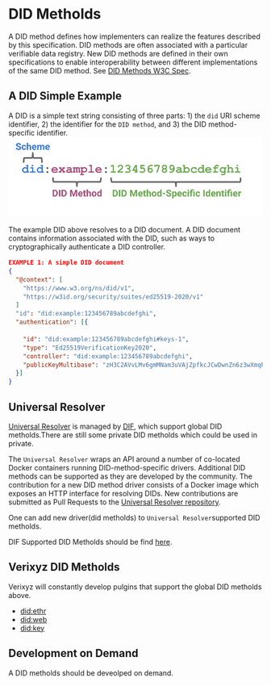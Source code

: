 # DID Metholds
A DID method defines how implementers can realize the features described by this specification. DID methods are often associated with a particular verifiable data registry. New DID methods are defined in their own specifications to enable interoperability between different implementations of the same DID method. See [DID Methods W3C Spec](https://www.w3.org/TR/did-core/#methods).


## A DID Simple Example
A DID is a simple text string consisting of three parts: 1) the `did` URI scheme identifier, 2) the identifier for the `DID method`, and 3) the DID method-specific identifier.
![did](./parts-of-a-did.svg)

The example DID above resolves to a DID document. A DID document contains information associated with the DID, such as ways to cryptographically authenticate a DID controller.
```json
EXAMPLE 1: A simple DID document
{
  "@context": [
    "https://www.w3.org/ns/did/v1",
    "https://w3id.org/security/suites/ed25519-2020/v1"
  ]
  "id": "did:example:123456789abcdefghi",
  "authentication": [{
    
    "id": "did:example:123456789abcdefghi#keys-1",
    "type": "Ed25519VerificationKey2020",
    "controller": "did:example:123456789abcdefghi",
    "publicKeyMultibase": "zH3C2AVvLMv6gmMNam3uVAjZpfkcJCwDwnZn6z3wXmqPV"
  }]
}
```

## Universal Resolver
[Universal Resolver](https://dev.uniresolver.io/) is managed by [DIF](https://identity.foundation/), which support global DID metholds.There are still some private DID metholds which could be used in private.

The `Universal Resolver` wraps an API around a number of co-located Docker containers running DID-method-specific drivers. Additional DID methods can be supported as they are developed by the community. The contribution for a new DID method driver consists of a Docker image which exposes an HTTP interface for resolving DIDs. New contributions are submitted as Pull Requests to the [Universal Resolver repository](https://github.com/decentralized-identity/universal-resolver.git).

One can add new driver(did metholds) to `Universal Resolver`supported DID metholds.

DIF Supported DID Metholds should be find [here](https://dev.uniresolver.io/).


## Verixyz DID Metholds
Verixyz will constantly develop pulgins that support the global DID metholds above.
 
- [did:ethr](https://github.com/decentralized-identity/ethr-did-resolver/blob/master/doc/did-method-spec.md)
- [did:web](https://w3c-ccg.github.io/did-method-web/)
- [did:key](https://w3c-ccg.github.io/did-method-key/)

## Development on Demand
A DID metholds should be deveolped on demand. 